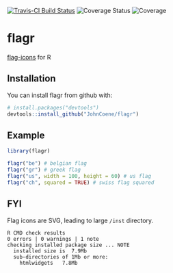
[![Travis-CI Build Status](https://travis-ci.org/JohnCoene/flagr.svg?branch=master)](https://travis-ci.org/JohnCoene/flagr) ![Coverage Status](https://img.shields.io/coveralls/JohnCoene/flagr.svg) ![Coverage](https://img.shields.io/codecov/c/github/JohnCoene/flagr/master.svg)

flagr
=====

[flag-icons](https://github.com/lipis/flag-icon-css) for R

Installation
------------

You can install flagr from github with:

``` r
# install.packages("devtools")
devtools::install_github("JohnCoene/flagr")
```

Example
-------

``` r
library(flagr)

flagr("be") # belgian flag
flagr("gr") # greek flag
flagr("us", width = 100, height = 60) # us flag
flagr("ch", squared = TRUE) # swiss flag squared
```

FYI
---

Flag icons are SVG, leading to large `/inst` directory.

``` 
R CMD check results
0 errors | 0 warnings | 1 note 
checking installed package size ... NOTE
  installed size is  7.9Mb
  sub-directories of 1Mb or more:
    htmlwidgets   7.8Mb
```
